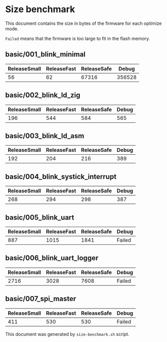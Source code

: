 # Size benchmark

This document contains the size in bytes of the firmware for each optimize mode.

`Failed` means that the firmware is too large to fit in the flash memory.

## basic/001_blink_minimal

| ReleaseSmall | ReleaseFast | ReleaseSafe | Debug |
|--------|--------|--------|--------|
| 56 | 62 | 67316 | 356528 |

## basic/002_blink_ld_zig

| ReleaseSmall | ReleaseFast | ReleaseSafe | Debug |
|--------|--------|--------|--------|
| 196 | 544 | 584 | 565 |

## basic/003_blink_ld_asm

| ReleaseSmall | ReleaseFast | ReleaseSafe | Debug |
|--------|--------|--------|--------|
| 192 | 204 | 216 | 389 |

## basic/004_blink_systick_interrupt

| ReleaseSmall | ReleaseFast | ReleaseSafe | Debug |
|--------|--------|--------|--------|
| 268 | 294 | 298 | 387 |

## basic/005_blink_uart

| ReleaseSmall | ReleaseFast | ReleaseSafe | Debug |
|--------|--------|--------|--------|
| 887 | 1015 | 1841 | Failed |

## basic/006_blink_uart_logger

| ReleaseSmall | ReleaseFast | ReleaseSafe | Debug |
|--------|--------|--------|--------|
| 2716 | 3028 | 7608 | Failed |

## basic/007_spi_master

| ReleaseSmall | ReleaseFast | ReleaseSafe | Debug |
|--------|--------|--------|--------|
| 411 | 530 | 530 | Failed |

This document was generated by `size-benchmark.sh` script.
